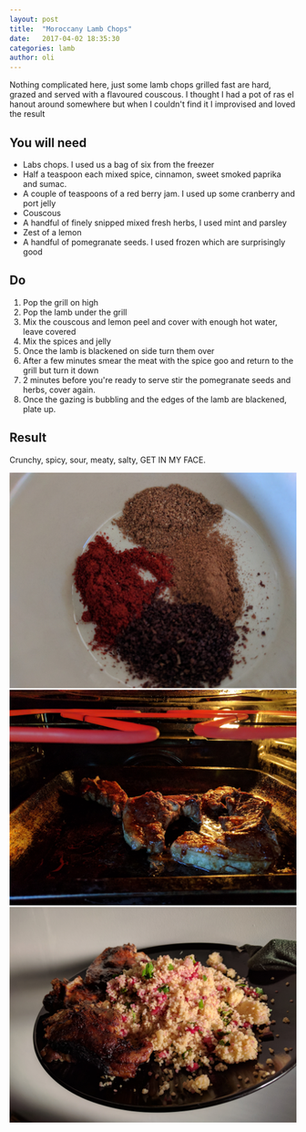 ```yaml
---
layout: post
title:  "Moroccany Lamb Chops"
date:   2017-04-02 18:35:30
categories: lamb
author: oli
---
```


Nothing complicated here, just some lamb chops grilled fast are hard, grazed and served with a flavoured couscous.  I thought I had a pot of ras el hanout around somewhere but when I couldn't find it I improvised and loved the result

## You will need

* Labs chops.  I used us a bag of six from the freezer
* Half a teaspoon each mixed spice, cinnamon, sweet smoked paprika and sumac.
* A couple of teaspoons of a red berry jam.  I used up some cranberry and port jelly
* Couscous
* A handful of finely snipped mixed fresh herbs, I used mint and parsley
* Zest of a lemon
* A handful of pomegranate seeds.  I used frozen which are surprisingly good


## Do

1. Pop the grill on high
2. Pop the lamb under the grill
3. Mix the couscous and lemon peel and cover with enough hot water, leave covered
4. Mix the spices and jelly
5. Once the lamb is blackened on side turn them over
6. After a few minutes smear the meat with the spice goo and return to the grill but turn it down
7. 2 minutes before you're ready to serve stir the pomegranate seeds and herbs, cover again.
8. Once the gazing is bubbling and the edges of the lamb are blackened, plate up.


## Result

Crunchy, spicy, sour, meaty, salty, GET IN MY FACE.

![Spice mix](/images/moroccany-lamb-chops/moroccany-lamb-chops_01.jpg)
![Under the grill](/images/moroccany-lamb-chops/moroccany-lamb-chops_02.jpg)
![About to be in my face](/images/moroccany-lamb-chops/moroccany-lamb-chops_03.jpg)


